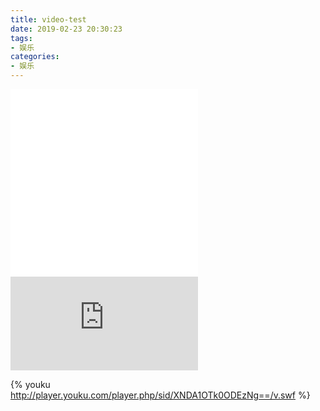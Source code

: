 ```yaml
---
title: video-test
date: 2019-02-23 20:30:23
tags:
- 娱乐
categories:
- 娱乐
---
```


<iframe src="//player.bilibili.com/player.html?aid=44091458&cid=77216986&page=1" scrolling="no" border="0" frameborder="no" framespacing="0" allowfullscreen="true"> </iframe>



<iframe src="//player.bilibili.com/player.html?aid=44365082&cid=77679914&page=1" scrolling="no" border="0" frameborder="no" framespacing="0" allowfullscreen="true"> </iframe>


<iframe frameborder="0" src="https://v.qq.com/txp/iframe/player.html?vid=v0029bmcc3w" allowFullScreen="true"></iframe>


{% youku http://player.youku.com/player.php/sid/XNDA1OTk0ODEzNg==/v.swf %}
